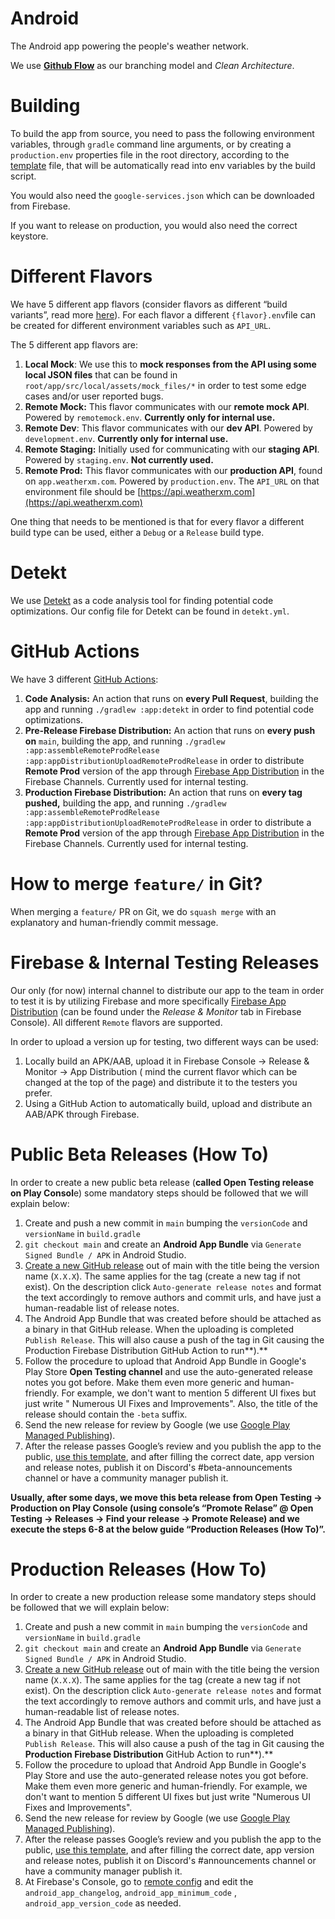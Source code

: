 # Android

The Android app powering the people's weather network.

We use **[Github Flow](https://githubflow.github.io/)** as our branching model and *Clean
Architecture*.

# Building

To build the app from source, you need to pass the following environment variables, through `gradle`
command line arguments, or by creating a `production.env` properties file in the root directory,
according to the
[template](https://github.com/WeatherXM/wxm-android/blob/main/production.env.template) file,
that will be automatically read into env variables by the build script.

You would also need the `google-services.json` which can be downloaded from Firebase.

If you want to release on production, you would also need the correct keystore.

# Different Flavors

We have 5 different app flavors (consider flavors as different “build variants”, read
more [here](https://developer.android.com/build/build-variants)). For each flavor a
different `{flavor}.env`file can be created for different environment variables such as `API_URL`.

The 5 different app flavors are:

1. **Local Mock**: We use this to **mock responses from the API using some local JSON files** that
   can be found in `root/app/src/local/assets/mock_files/*` in order to test some edge cases and/or
   user reported bugs.
2. **Remote Mock:** This flavor communicates with our **remote mock API**.
   Powered by `remotemock.env`. **Currently only for internal use.**
3. **Remote Dev**: This flavor communicates with our **dev API**.
   Powered by `development.env`. **Currently only for internal use.**
4. **Remote Staging:** Initially used for communicating with our **staging API**.
   Powered by `staging.env`. **Not currently used.**
5. **Remote Prod:** This flavor communicates with our **production API**, found
   on `app.weatherxm.com`. Powered by `production.env`.
   The `API_URL` on that environment file should
   be [https://api.weatherxm.com](https://api.weatherxm.com)

One thing that needs to be mentioned is that for every flavor a different build type can be used,
either a `Debug` or a `Release` build type.

# Detekt

We use [Detekt](https://github.com/detekt/detekt) as a code analysis tool for finding potential code
optimizations. Our config file for Detekt can be found in `detekt.yml`.

# GitHub Actions

We have 3 different [GitHub Actions](https://github.com/features/actions):

1. **Code Analysis:** An action that runs on **every Pull Request**, building the app and
   running `./gradlew :app:detekt` in order to find potential code optimizations.
2. **Pre-Release Firebase Distribution:** An action that runs on **every push on** `main`, building
   the app, and
   running `./gradlew :app:assembleRemoteProdRelease :app:appDistributionUploadRemoteProdRelease` in
   order to distribute **Remote Prod** version of the app
   through [Firebase App Distribution](https://firebase.google.com/docs/app-distribution) in the
   Firebase Channels. Currently used for internal testing.
3. **Production Firebase Distribution:** An action that runs on **every tag pushed,** building the
   app, and
   running `./gradlew :app:assembleRemoteProdRelease :app:appDistributionUploadRemoteProdRelease` in
   order to distribute a **Remote Prod** version of the app
   through [Firebase App Distribution](https://firebase.google.com/docs/app-distribution) in the
   Firebase Channels. Currently used for internal testing.

# How to merge `feature/` in Git?

When merging a `feature/` PR on Git, we do `squash merge` with an explanatory and human-friendly
commit message.

# Firebase & Internal Testing Releases

Our only (for now) internal channel to distribute our app to the team in order to test it is by
utilizing Firebase and more
specifically [Firebase App Distribution](https://firebase.google.com/docs/app-distribution) (can be
found under the *Release & Monitor* tab in Firebase Console). All different `Remote` flavors are
supported.

In order to upload a version up for testing, two different ways can be used:

1. Locally build an APK/AAB, upload it in Firebase Console → Release & Monitor → App Distribution (
   mind the current flavor which can be changed at the top of the page) and distribute it to the
   testers you prefer.
2. Using a GitHub Action to automatically build, upload and distribute an AAB/APK through Firebase.

# Public Beta Releases (How To)

In order to create a new public beta release (**called Open Testing release on Play Consol**e) some
mandatory steps should be followed that we will explain below:

1. Create and push a new commit in `main` bumping the `versionCode` and `versionName`
   in `build.gradle`
2. `git checkout main` and create an **Android App Bundle** via `Generate Signed Bundle / APK` in
   Android Studio.
3. [Create a new GitHub release](https://github.com/WeatherXM/wxm-android/releases/new) out of main
   with the title being the version name (`X.X.X`). The same applies for the tag (create a new tag
   if not exist). On the description click `Auto-generate release notes` and format the text
   accordingly to remove authors and commit urls, and have just a human-readable list of release
   notes.
4. The Android App Bundle that was created before should be attached as a binary in that GitHub
   release. When the uploading is completed `Publish Release`. This will also cause a push of the
   tag in Git causing the Production Firebase Distribution GitHub Action to run**).**
5. Follow the procedure to upload that Android App Bundle in Google's Play Store **Open Testing
   channel** and use the auto-generated release notes you got before. Make them even more generic
   and human-friendly. For example, we don't want to mention 5 different UI fixes but just write "
   Numerous UI Fixes and Improvements". Also, the title of the release should contain the `-beta`
   suffix.
6. Send the new release for review by Google (we
   use [Google Play Managed Publishing](https://play.google.com/console/about/publishingoverview/)).
7. After the release passes Google’s review and you publish the app to the
   public, [use this template](https://outline.weatherxm.com/doc/templates-for-update-announcements-Uiek4uZYjE),
   and after filling the correct date, app version and release notes, publish it on Discord's
   #beta-announcements channel or have a community manager publish it.

**Usually, after some days, we move this beta release from Open Testing → Production on Play
Console (using console’s “Promote Relase” @ Open Testing → Releases → Find your release → Promote
Release) and we execute the steps 6-8 at the below guide “Production Releases (How To)”.**

# Production Releases (How To)

In order to create a new production release some mandatory steps should be followed that we will
explain below:

1. Create and push a new commit in `main` bumping the `versionCode` and `versionName`
   in `build.gradle`
2. `git checkout main` and create an **Android App Bundle** via `Generate Signed Bundle / APK` in
   Android Studio.
3. [Create a new GitHub release](https://github.com/WeatherXM/wxm-android/releases/new) out of main
   with the title being the version name (`X.X.X`). The same applies for the tag (create a new tag
   if not exist). On the description click `Auto-generate release notes` and format the text
   accordingly to remove authors and commit urls, and have just a human-readable list of release
   notes.
4. The Android App Bundle that was created before should be attached as a binary in that GitHub
   release. When the uploading is completed `Publish Release`. This will also cause a push of the
   tag in Git causing the **Production Firebase Distribution** GitHub Action to run**).**
5. Follow the procedure to upload that Android App Bundle in Google's Play Store and use the
   auto-generated release notes you got before. Make them even more generic and human-friendly. For
   example, we don't want to mention 5 different UI fixes but just write "Numerous UI Fixes and
   Improvements".
6. Send the new release for review by Google (we
   use [Google Play Managed Publishing](https://play.google.com/console/about/publishingoverview/)).
7. After the release passes Google’s review and you publish the app to the
   public, [use this template](https://outline.weatherxm.com/doc/templates-for-update-announcements-Uiek4uZYjE),
   and after filling the correct date, app version and release notes, publish it on Discord's
   #announcements channel or have a community manager publish it.
8. At Firebase's Console, go
   to [remote config](https://console.firebase.google.com/u/0/project/weatherxm-321811/config) and
   edit the `android_app_changelog`, `android_app_minimum_code` , `android_app_version_code` as
   needed.

